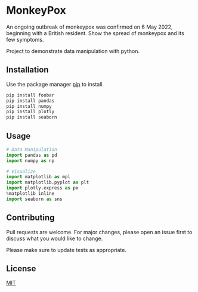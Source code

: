 # MonkeyPox
An ongoing outbreak of monkeypox was confirmed on 6 May 2022, beginning with a British resident. Show the spread of monkeypox and its few symptoms.

Project to demonstrate data manipulation with python.

## Installation

Use the package manager [pip](https://pip.pypa.io/en/stable/) to install.

```bash
pip install foobar
pip install pandas
pip install numpy
pip install plotly
pip install seaborn
```

## Usage

```python
# Data Manipulation
import pandas as pd
import numpy as np

# Visualize
import matplotlib as mpl
import matplotlib.pyplot as plt
import plotly.express as px
%matplotlib inline
import seaborn as sns
```

## Contributing
Pull requests are welcome. For major changes, please open an issue first to discuss what you would like to change.

Please make sure to update tests as appropriate.

## License
[MIT](https://choosealicense.com/licenses/mit/)